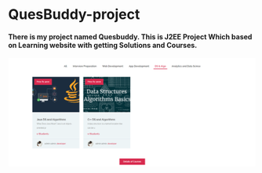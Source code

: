 # QuesBuddy-project
<h4>There is my project named Quesbuddy. This is J2EE Project Which based on Learning website with getting Solutions and Courses.</h4>

![This is animationimage](https://github.com/VRaj361/QuesBuddy-project/blob/main/Images%20QuesBuddy-Project/animatedpage.png)

